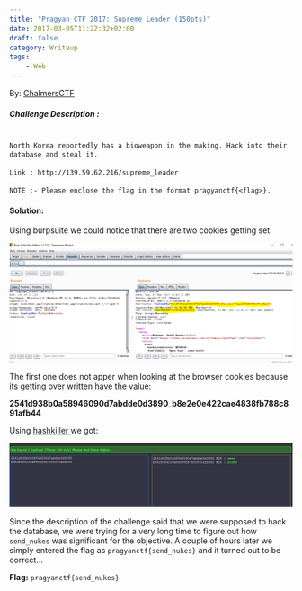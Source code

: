 ```yaml
---
title: "Pragyan CTF 2017: Supreme Leader (150pts)"
date: 2017-03-05T11:22:32+02:00
draft: false
category: Writeup
tags:
    - Web
---
```

By: [ChalmersCTF](http://chalmersctf.se)

##### Challenge Description : 
```

North Korea reportedly has a bioweapon in the making. Hack into their database and steal it.

Link : http://139.59.62.216/supreme_leader

NOTE :- Please enclose the flag in the format pragyanctf{<flag>}.

```


#### Solution:

Using burpsuite we could notice that there are two cookies getting set.

![cap](images/cap.png)

The first one does not apper when looking at the browser cookies because its getting over written have the value:

**2541d938b0a58946090d7abdde0d3890_b8e2e0e422cae4838fb788c891afb44**

Using [hashkiller ]( https://hashkiller.co.uk/md5-decrypter.aspx ) we got:

![hash](images/hash.png)

Since the description of the challenge said that we were supposed to hack the database, we were trying for a very long time to figure out how `send_nukes` was significant for the objective. A couple of hours later we simply entered the flag as `pragyanctf{send_nukes}` and it turned out to be correct...

**Flag:** ```pragyanctf{send_nukes}```